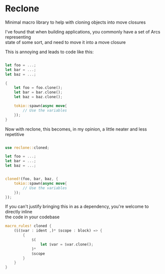 # Reclone


Minimal macro library to help with cloning objects into move closures


I've found that when building applications, you commonly have a set of Arcs representing   
state of some sort, and need to move it into a move closure 

This is annoying and leads to code like this:


```rust

let foo = ...;
let bar = ...;
let baz = ...;

{
    let foo = foo.clone();
    let bar = bar.clone();
    let baz = baz.clone();

    tokio::spawn(async move{
        // Use the variables
    });
}

```

Now with reclone, this becomes, in my opinion, a little neater and less repetitive


```rust

use reclone::cloned;

let foo = ...;
let bar = ...;
let baz = ...;


cloned!(foo, bar, baz, {
    tokio::spawn(async move{
        // Use the variables
    });
});


```


If you can't justify bringing this in as a dependency, you're welcome to directly inline   
the code in your codebase 


```rust
macro_rules! cloned {
    ($($var : ident ,)* $scope : block) => {
        {
            $(
                let $var = $var.clone();
            )*
            $scope
        }
    }
}
```


